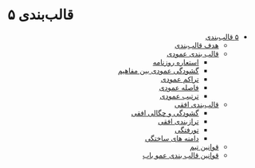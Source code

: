 # ۵ قالب‌بندی

<div dir='rtl'>

* [۵ قالب‌بندی](5_Formatting.md#%DB%B5-%D9%82%D8%A7%D9%84%D8%A8%D8%A8%D9%86%D8%AF%DB%8C)
  * [هدف قالب‌بندی](5_Formatting(completed)/5_Formatting.md#%D9%87%D8%AF%D9%81-%D9%82%D8%A7%D9%84%D8%A8%D8%A8%D9%86%D8%AF%DB%8C)
  * [قالب بندی عمودی](5_Formatting(completed)/5_Formatting.md#%D9%82%D8%A7%D9%84%D8%A8-%D8%A8%D9%86%D8%AF%DB%8C-%D8%B9%D9%85%D9%88%D8%AF%DB%8C)
    * [استعاره روزنامه](5_Formatting(completed)/5_Formatting.md#%D8%A7%D8%B3%D8%AA%D8%B9%D8%A7%D8%B1%D9%87-%D8%B1%D9%88%D8%B2%D9%86%D8%A7%D9%85%D9%87)
    * [گشودگی عمودی بین مفاهیم](5_Formatting(completed)/5_Formatting.md#%DA%AF%D8%B4%D9%88%D8%AF%DA%AF%DB%8C-%D8%B9%D9%85%D9%88%D8%AF%DB%8C-%D8%A8%DB%8C%D9%86-%D9%85%D9%81%D8%A7%D9%87%DB%8C%D9%85)
    * [تراکم عمودی](5_Formatting(completed)/5_Formatting.md#%D8%AA%D8%B1%D8%A7%DA%A9%D9%85-%D8%B9%D9%85%D9%88%D8%AF%DB%8C)
    * [فاصله عمودی](5_Formatting(completed)/5_Formatting.md#%D9%81%D8%A7%D8%B5%D9%84%D9%87-%D8%B9%D9%85%D9%88%D8%AF%DB%8C)
    * [ترتیب عمودی](5_Formatting(completed)/5_Formatting.md#%D8%AA%D8%B1%D8%AA%DB%8C%D8%A8-%D8%B9%D9%85%D9%88%D8%AF%DB%8C)
  * [قالب‌بندی افقی](5_Formatting(completed)/5_Formatting.md#%D9%82%D8%A7%D9%84%D8%A8%D8%A8%D9%86%D8%AF%DB%8C-%D8%A7%D9%81%D9%82%DB%8C)
    * [گشودگی و چگالی افقی](5_Formatting(completed)/5_Formatting.md#%DA%AF%D8%B4%D9%88%D8%AF%DA%AF%DB%8C-%D9%88-%DA%86%DA%AF%D8%A7%D9%84%DB%8C-%D8%A7%D9%81%D9%82%DB%8C)
    * [ترازبندی افقی](5_Formatting(completed)/5_Formatting.md#%D8%AA%D8%B1%D8%A7%D8%B2%D8%A8%D9%86%D8%AF%DB%8C-%D8%A7%D9%81%D9%82%DB%8C)
    * [تورفتگی](5_Formatting(completed)/5_Formatting.md#%D8%AA%D9%88%D8%B1%D9%81%D8%AA%DA%AF%DB%8C)
    * [دامنه های ساختگی](5_Formatting(completed)/5_Formatting.md#%D8%AF%D8%A7%D9%85%D9%86%D9%87-%D9%87%D8%A7%DB%8C-%D8%B3%D8%A7%D8%AE%D8%AA%DA%AF%DB%8C)
  * [قوانین تیم](5_Formatting(completed)/5_Formatting.md#%D9%82%D9%88%D8%A7%D9%86%DB%8C%D9%86-%D8%AA%DB%8C%D9%85)
  * [قوانین قالب بندی عمو باب](5_Formatting(completed)/5_Formatting.md#%D9%82%D9%88%D8%A7%D9%86%DB%8C%D9%86-%D9%82%D8%A7%D9%84%D8%A8-%D8%A8%D9%86%D8%AF%DB%8C-%D8%B9%D9%85%D9%88-%D8%A8%D8%A7%D8%A8)
  
</div>